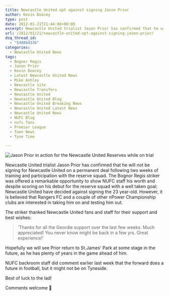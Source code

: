 ```yaml
---
title: Newcastle United opt against signing Jason Prior
author: Kevin Doocey
type: post
date: 2012-01-21T21:44:08+00:00
excerpt: Newcastle United trialist Jason Prior has confirmed that he will not be signing for Newcastle United on a permanent deal following two weeks of training and participation with the reserve..
url: /2012/01/21/newcastle-united-opt-against-signing-jason-prior/
dsq_thread_id:
  - "548064336"
categories:
  - Newcastle United News
tags:
  - Bognor Regis
  - Jason Prior
  - Kevin Doocey
  - Latest Newcastle United News
  - Mike Ashley
  - Newcastle site
  - Newcastle Transfers
  - Newcastle United
  - Newcastle United Blog
  - Newcastle United Breaking News
  - Newcastle United Latest News
  - Newcastle United News
  - NUFC Blog
  - nufc fans
  - Premier League
  - Toon News
  - Tyne Time

---
```

![Jason Prior in action for the Newcastle United Reserves while on trial](http://www.tynetime.com/wp-content/uploads/2012/01/Jason-Prior-Newcastle-United.jpg "Jason-Prior-Newcastle-United")

Newcastle United trialist Jason Prior has confirmed that he will not be signing for Newcastle United on a permanent deal following two weeks of training and participation with the reserve squad. The Bognor Regis striker was offered a remarkable opportunity to show NUFC staff his worth and despite scoring on his debut for the reserve squad with a well taken goal; Newcastle  United have decided against signing the 23 year-old. However, it is believed that Rangers FC and a couple of other nPower Championship clubs are interested in taking him on and testing him out.

The striker thanked Newcastle United fans and staff for their support and best wishes:

> 'Thanks for all the Geordie support over the last few weeks. Much appreciated! You never know might be back in a few yrs. Great experience!'

Hopefully we will see Prior return to St.James' Park at some stage in the future, as he has plenty of years in the game ahead of him.

NUFC backroom staff did comment earlier last week that the forward does a future in football, but it might not be on Tyneside.

Best of luck to the lad!

Comments welcome 🙂
